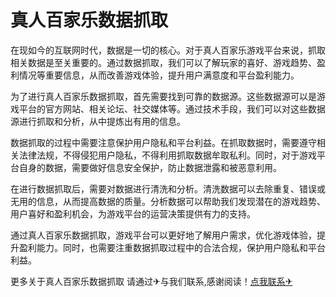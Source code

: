 # 真人百家乐数据抓取

在现如今的互联网时代，数据是一切的核心。对于真人百家乐游戏平台来说，抓取相关数据是至关重要的。通过数据抓取，我们可以了解玩家的喜好、游戏趋势、盈利情况等重要信息，从而改善游戏体验，提升用户满意度和平台盈利能力。

为了进行真人百家乐数据抓取，首先需要找到可靠的数据源。这些数据源可以是游戏平台的官方网站、相关论坛、社交媒体等。通过技术手段，我们可以对这些数据源进行抓取和分析，从中提炼出有用的信息。

数据抓取的过程中需要注意保护用户隐私和平台利益。在抓取数据时，需要遵守相关法律法规，不得侵犯用户隐私，不得利用抓取数据牟取私利。同时，对于游戏平台自身的数据，需要做好信息安全保护，防止数据泄露和被恶意利用。

在进行数据抓取后，需要对数据进行清洗和分析。清洗数据可以去除重复、错误或无用的信息，从而提高数据的质量。分析数据可以帮助我们发现潜在的游戏趋势、用户喜好和盈利机会，为游戏平台的运营决策提供有力的支持。

通过真人百家乐数据抓取，游戏平台可以更好地了解用户需求，优化游戏体验，提升盈利能力。同时，也需要注重数据抓取过程中的合法合规，保护用户隐私和平台利益。

更多关于真人百家乐数据抓取 请通过✈与我们联系,感谢阅读！[点我联系✈](https://help.G208.com)